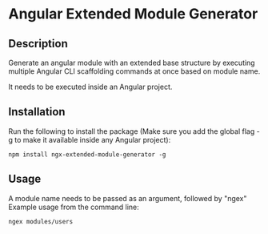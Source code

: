 # Angular Extended Module Generator

## Description
Generate an angular module with an extended base structure by executing multiple Angular CLI scaffolding commands at once based on module name.

It needs to be executed inside an Angular project.

## Installation
Run the following to install the package (Make sure you add the global flag -g to make it available inside any Angular project):

`npm install ngx-extended-module-generator -g`

## Usage
A module name needs to be passed as an argument, followed by "ngex"
Example usage from the command line:

`ngex modules/users`